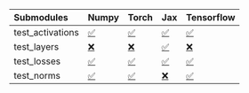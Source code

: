 | Submodules       | Numpy                                                                                                                           | Torch                                                                                                                           | Jax                                                                                                                             | Tensorflow                                                                                                                      |
|:-----------------|:--------------------------------------------------------------------------------------------------------------------------------|:--------------------------------------------------------------------------------------------------------------------------------|:--------------------------------------------------------------------------------------------------------------------------------|:--------------------------------------------------------------------------------------------------------------------------------|
| test_activations | <a href="https://github.com/unifyai/ivy/runs/7994195855?check_suite_focus=true" rel="noopener noreferrer" target="_blank">✅</a> | <a href="https://github.com/unifyai/ivy/runs/7994196491?check_suite_focus=true" rel="noopener noreferrer" target="_blank">✅</a> | <a href="https://github.com/unifyai/ivy/runs/7994197271?check_suite_focus=true" rel="noopener noreferrer" target="_blank">✅</a> | <a href="https://github.com/unifyai/ivy/runs/7994197914?check_suite_focus=true" rel="noopener noreferrer" target="_blank">✅</a> |
| test_layers      | <a href="https://github.com/unifyai/ivy/runs/7994196000?check_suite_focus=true" rel="noopener noreferrer" target="_blank">❌</a> | <a href="https://github.com/unifyai/ivy/runs/7994196675?check_suite_focus=true" rel="noopener noreferrer" target="_blank">❌</a> | <a href="https://github.com/unifyai/ivy/runs/7994197467?check_suite_focus=true" rel="noopener noreferrer" target="_blank">✅</a> | <a href="https://github.com/unifyai/ivy/runs/7994198146?check_suite_focus=true" rel="noopener noreferrer" target="_blank">❌</a> |
| test_losses      | <a href="https://github.com/unifyai/ivy/runs/7994196169?check_suite_focus=true" rel="noopener noreferrer" target="_blank">✅</a> | <a href="https://github.com/unifyai/ivy/runs/7994196855?check_suite_focus=true" rel="noopener noreferrer" target="_blank">✅</a> | <a href="https://github.com/unifyai/ivy/runs/7994197626?check_suite_focus=true" rel="noopener noreferrer" target="_blank">✅</a> | <a href="https://github.com/unifyai/ivy/runs/7994198300?check_suite_focus=true" rel="noopener noreferrer" target="_blank">✅</a> |
| test_norms       | <a href="https://github.com/unifyai/ivy/runs/7994196325?check_suite_focus=true" rel="noopener noreferrer" target="_blank">✅</a> | <a href="https://github.com/unifyai/ivy/runs/7994197052?check_suite_focus=true" rel="noopener noreferrer" target="_blank">✅</a> | <a href="https://github.com/unifyai/ivy/runs/7994197786?check_suite_focus=true" rel="noopener noreferrer" target="_blank">❌</a> | <a href="https://github.com/unifyai/ivy/runs/7994198463?check_suite_focus=true" rel="noopener noreferrer" target="_blank">✅</a> |